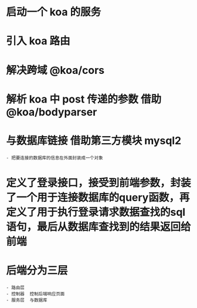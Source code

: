 # 启动一个 koa 的服务

# 引入 koa 路由

# 解决跨域  @koa/cors

# 解析 koa 中 post 传递的参数 借助 @koa/bodyparser 

# 与数据库链接  借助第三方模块  mysql2  
    - 把要连接的数据库的信息在外面封装成一个对象

# 定义了登录接口，接受到前端参数，封装了一个用于连接数据库的query函数，再定义了用于执行登录请求数据查找的sql语句，最后从数据库查找到的结果返回给前端


# 后端分为三层
    - 路由层  
    - 控制器  控制后端响应页面
    - 服务层  与数据库